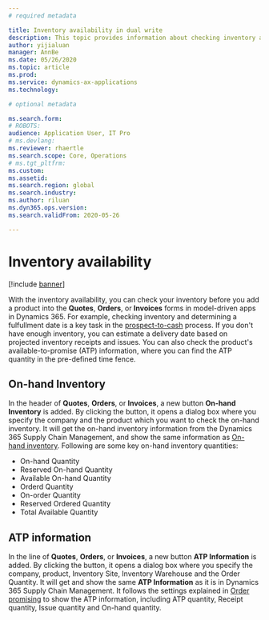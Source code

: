 ```yaml
---
# required metadata

title: Inventory availability in dual write
description: This topic provides information about checking inventory availability in dual-write.
author: yijialuan
manager: AnnBe
ms.date: 05/26/2020
ms.topic: article
ms.prod: 
ms.service: dynamics-ax-applications
ms.technology: 

# optional metadata

ms.search.form: 
# ROBOTS: 
audience: Application User, IT Pro
# ms.devlang: 
ms.reviewer: rhaertle
ms.search.scope: Core, Operations
# ms.tgt_pltfrm: 
ms.custom: 
ms.assetid: 
ms.search.region: global
ms.search.industry: 
ms.author: riluan
ms.dyn365.ops.version: 
ms.search.validFrom: 2020-05-26

---
```


# Inventory availability

[!include [banner](../../includes/banner.md)]

With the inventory availability, you can check your inventory before you add a product into the **Quotes**, **Orders**, or **Invoices** forms in model-driven apps in Dynamics 365. For example, checking inventory and determining a fulfullment date is a key task in the [prospect-to-cash](dual-write-prospect-to-cash.md) process. If you don't have enough inventory, you can estimate a delivery date based on projected inventory receipts and issues. You can also check the product's available-to-promise (ATP) information, where you can find the ATP quantity in the pre-defined time fence.

## On-hand Inventory 

In the header of **Quotes**, **Orders**, or **Invoices**, a new button **On-hand Inventory** is added. By clicking the button, it opens a dialog box where you specify the company and the product which you want to check the on-hand inventory. It will get the on-hand inventory information from the Dynamics 365 Supply Chain Management, and show the same information as [On-hand inventory](../../../../supply-chain/inventory/tasks/check-availability-stock.md). Following are some key on-hand inventory quantities:

- On-hand Quantity
- Reserved On-hand Quantity
- Available On-hand Quantity
- Orderd Quantity
- On-order Quantity
- Reserved Ordered Quantity
- Total Available Quantity

## ATP information

In the line of **Quotes**, **Orders**, or **Invoices**, a new button **ATP Information** is added. By clicking the button, it opens a dialog box where you specify the company, product, Inventory Site, Inventory Warehouse and the Order Quantity. It will get and show the same **ATP Information** as it is in Dynamics 365 Supply Chain Management. It follows the settings explained in [Order promising](../../../../supply-chain/sales-marketing/delivery-dates-available-promise-calculations.md#atp-calculations) to show the ATP information, including ATP quantity, Receipt quantity, Issue quantity and On-hand quantity.

